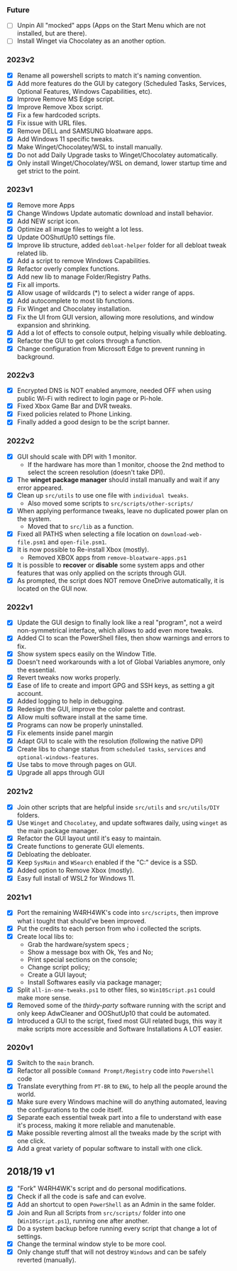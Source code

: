 ### Future

- [ ] Unpin All "mocked" apps (Apps on the Start Menu which are not installed, but are there).
- [ ] Install Winget via Chocolatey as an another option.

### 2023v2

- [x] Rename all powershell scripts to match it's naming convention.
- [x] Add more features do the GUI by category (Scheduled Tasks, Services, Optional Features, Windows Capabilities, etc).
- [x] Improve Remove MS Edge script.
- [x] Improve Remove Xbox script.
- [x] Fix a few hardcoded scripts.
- [x] Fix issue with URL files.
- [x] Remove DELL and SAMSUNG bloatware apps.
- [x] Add Windows 11 specific tweaks.
- [x] Make Winget/Chocolatey/WSL to install manually.
- [x] Do not add Daily Upgrade tasks to Winget/Chocolatey automatically.
- [x] Only install Winget/Chocolatey/WSL on demand, lower startup time and get strict to the point.

### 2023v1

- [x] Remove more Apps
- [x] Change Windows Update automatic download and install behavior.
- [x] Add NEW script icon.
- [x] Optimize all image files to weight a lot less.
- [x] Update OOShutUp10 settings file.
- [x] Improve lib structure, added `debloat-helper` folder for all debloat tweak related lib.
- [x] Add a script to remove Windows Capabilities.
- [x] Refactor overly complex functions.
- [x] Add new lib to manage Folder/Registry Paths.
- [x] Fix all imports.
- [x] Allow usage of wildcards (*) to select a wider range of apps.
- [x] Add autocomplete to most lib functions.
- [x] Fix Winget and Chocolatey installation.
- [x] Fix the UI from GUI version, allowing more resolutions, and window expansion and shrinking.
- [x] Add a lot of effects to console output, helping visually while debloating.
- [x] Refactor the GUI to get colors through a function.
- [x] Change configuration from Microsoft Edge to prevent running in background.

### 2022v3

- [x] Encrypted DNS is NOT enabled anymore, needed OFF when using public Wi-Fi with redirect to login page or Pi-hole.
- [x] Fixed Xbox Game Bar and DVR tweaks.
- [x] Fixed policies related to Phone Linking.
- [x] Finally added a good design to be the script banner.

### 2022v2

- [x] GUI should scale with DPI with 1 monitor.
  - If the hardware has more than 1 monitor, choose the 2nd method to select the screen resolution (doesn't take DPI).
- [x] The **winget package manager** should install manually and wait if any error appeared.
- [x] Clean up `src/utils` to use one file with `individual tweaks`.
  - Also moved some scripts to `src/scripts/other-scripts/`
- [x] When applying performance tweaks, leave no duplicated power plan on the system.
  - Moved that to `src/lib` as a function.
- [x] Fixed all PATHS when selecting a file location on `download-web-file.psm1` and `open-file.psm1`.
- [x] It is now possible to Re-install Xbox (mostly).
  - Removed XBOX apps from `remove-bloatware-apps.ps1`
- [x] It is possible to **recover** or **disable** some system apps and other features that was only applied on the scripts through GUI.
- [x] As prompted, the script does NOT remove OneDrive automatically, it is located on the GUI now.

### 2022v1

- [x] Update the GUI design to finally look like a real "program", not a weird non-symmetrical interface, which allows to add even more tweaks.
- [x] Added CI to scan the PowerShell files, then show warnings and errors to fix.
- [x] Show system specs easily on the Window Title.
- [x] Doesn't need workarounds with a lot of Global Variables anymore, only the essential.
- [x] Revert tweaks now works properly.
- [x] Ease of life to create and import GPG and SSH keys, as setting a git account.
- [x] Added logging to help in debugging.
- [x] Redesign the GUI, improve the color palette and contrast.
- [x] Allow multi software install at the same time.
- [x] Programs can now be properly uninstalled.
- [x] Fix elements inside panel margin
- [x] Adapt GUI to scale with the resolution (following the native DPI)
- [x] Create libs to change status from `scheduled tasks`, `services` and `optional-windows-features`.
- [x] Use tabs to move through pages on GUI.
- [x] Upgrade all apps through GUI

### 2021v2

- [x] Join other scripts that are helpful inside `src/utils` and `src/utils/DIY` folders.
- [x] Use `Winget` and `Chocolatey`, and update softwares daily, using `winget` as the main package manager.
- [x] Refactor the GUI layout until it's easy to maintain.
- [x] Create functions to generate GUI elements.
- [x] Debloating the debloater.
- [x] Keep `SysMain` and `WSearch` enabled if the "C:" device is a SSD.
- [x] Added option to Remove Xbox (mostly).
- [x] Easy full install of WSL2 for Windows 11.

### 2021v1

- [x] Port the remaining W4RH4WK's code into `src/scripts`, then improve what i tought that should've been improved.
- [x] Put the credits to each person from who i collected the scripts.
- [x] Create local libs to:
  - Grab the hardware/system specs ;
  - Show a message box with Ok, Yes and No;
  - Print special sections on the console;
  - Change script policy;
  - Create a GUI layout;
  - Install Softwares easily via package manager;
- [x] Split `all-in-one-tweaks.ps1` to other files, so `Win10Script.ps1` could make more sense.
- [x] Removed some of the _thirdy-party_ software running with the script and only keep AdwCleaner and OOShutUp10 that could be automated.
- [x] Introduced a GUI to the script, fixed most GUI related bugs, this way it make scripts more accessible and Software Installations A LOT easier.

### 2020v1

- [x] Switch to the `main` branch.
- [x] Refactor all possible `Command Prompt/Registry` code into `Powershell` code
- [x] Translate everything from `PT-BR` to `ENG`, to help all the people around the world.
- [x] Make sure every Windows machine will do anything automated, leaving the configurations to the code itself.
- [x] Separate each essential tweak part into a file to understand with ease it's process, making it more reliable and manutenable.
- [x] Make possible reverting almost all the tweaks made by the script with one click.
- [x] Add a great variety of popular software to install with one click.

## 2018/19 v1

- [x] "Fork" W4RH4WK's script and do personal modifications.
- [x] Check if all the code is safe and can evolve.
- [x] Add an shortcut to open `PowerShell` as an Admin in the same folder.
- [x] Join and Run all Scripts from `src/scripts/` folder into one (`Win10Script.ps1`), running one after another.
- [x] Do a system backup before running every script that change a lot of settings.
- [x] Change the terminal window style to be more cool.
- [x] Only change stuff that will not destroy `Windows` and can be safely reverted (manually).
